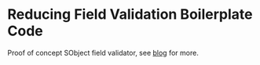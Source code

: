 # Reducing Field Validation Boilerplate Code

Proof of concept SObject field validator, see [blog](https://andyinthecloud.com/2020/12/13/reducing-field-validation-boilerplate-code/) for more.